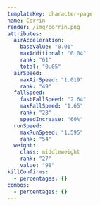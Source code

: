 ```yaml
---
templateKey: character-page
name: Corrin
render: /img/corrin.png
attributes:
  airAcceleration:
    baseValue: "0.01"
    maxAdditional: "0.04"
    rank: "61"
    total: "0.05"
  airSpeed:
    maxAirSpeed: "1.019"
    rank: "49"
  fallSpeed:
    fastFallSpeed: "2.64"
    maxFallSpeed: "1.65"
    rank: "28"
    speedIncrease: "60%"
  runSpeed:
    maxRunSpeed: "1.595"
    rank: "54"
  weight:
    class: middleweight
    rank: "27"
    value: "98"
killConfirms:
  - percentages: {}
combos:
  - percentages: {}
---
```

